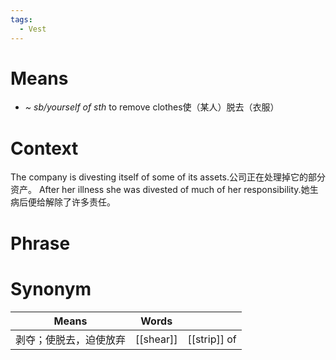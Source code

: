 ```yaml
---
tags:
  - Vest
---
```

# Means
- *~ sb/yourself of sth* to remove clothes使（某人）脱去（衣服）
# Context
The company is divesting itself of some of its assets.公司正在处理掉它的部分资产。
After her illness she was divested of much of her responsibility.她生病后便给解除了许多责任。
# Phrase

# Synonym
| Means       | Words     |              |
| ----------- | --------- | ------------ |
| 剥夺；使脱去，迫使放弃 | [[shear]] | [[strip]] of |
